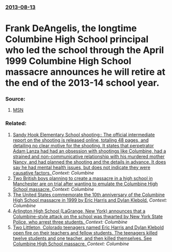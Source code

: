 ### [2013-08-13](/news/2013/08/13/index.md)

# Frank DeAngelis, the longtime Columbine High School principal who led the school through the April 1999 Columbine High School massacre announces he will retire at the end of the 2013-14 school year. 




### Source:

1. [MSN](http://news.msn.com/us/columbine-high-school-principal-retiring)

### Related:

1. [Sandy Hook Elementary School shooting:: The official intermediate report on the shooting is released online, totaling 48 pages, and detailing no clear motive for the shooting. It states that perpetrator Adam Lanza had had an obsession with shootings like Columbine, had a strained and non-communicative relationship with his murdered mother Nancy, and had planned the shooting and the details in advance. It does say he had mental health issues, but does not indicate they were causative factors. ](/news/2013/11/25/sandy-hook-elementary-school-shooting-the-official-intermediate-report-on-the-shooting-is-released-online-totaling-48-pages-and-detailin.md) _Context: Columbine_
2. [ Two British boys planning to create a massacre in a high school in Manchester are on trial after wanting to emulate the Columbine High School massacre. ](/news/2009/09/2/two-british-boys-planning-to-create-a-massacre-in-a-high-school-in-manchester-are-on-trial-after-wanting-to-emulate-the-columbine-high-scho.md) _Context: Columbine_
3. [ The United States commemorate the 10th anniversary of the Columbine High School massacre in 1999 by Eric Harris and Dylan Klebold.](/news/2009/04/20/the-united-states-commemorate-the-10th-anniversary-of-the-columbine-high-school-massacre-in-1999-by-eric-harris-and-dylan-klebold.md) _Context: Columbine_
4. [ Arlington High School (LaGrange, New York) announces that a Columbine-style attack on the school was thwarted by New York State Police, who arrest three students. ](/news/2007/11/28/arlington-high-school-lagrange-new-york-announces-that-a-columbine-style-attack-on-the-school-was-thwarted-by-new-york-state-police-who.md) _Context: Columbine_
5. [ Two Littleton, Colorado teenagers named Eric Harris and Dylan Klebold open fire on their teachers and fellow students. The teenagers killed twelve students and one teacher, and then killed themselves. See Columbine High School massacre. ](/news/1999/04/20/two-littleton-colorado-teenagers-named-eric-harris-and-dylan-klebold-open-fire-on-their-teachers-and-fellow-students-the-teenagers-killed.md) _Context: Columbine_
